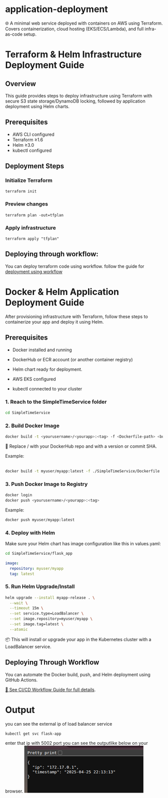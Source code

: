 # application-deployment
🌐 A minimal web service deployed with containers on AWS using Terraform. Covers containerization, cloud hosting (EKS/ECS/Lambda), and full infra-as-code setup.

# Terraform & Helm Infrastructure Deployment Guide

## Overview
This guide provides steps to deploy infrastructure using Terraform with secure S3 state storage/DynamoDB locking, followed by application deployment using Helm charts.

## Prerequisites
- AWS CLI configured
- Terraform ≥1.6
- Helm ≥3.0
- kubectl configured

## Deployment Steps

### Initialize Terraform
```hcl
terraform init
```

### Preview changes
```hcl
terraform plan -out=tfplan
```

### Apply infrastructure
```hcl
terraform apply "tfplan"
```
## Deploying through workflow:
You can deploy terraform code using workflow.
follow the guide for [deployment using workflow](.github/workflows/Terraform_README.md)

# Docker & Helm Application Deployment Guide
After provisioning infrastructure with Terraform, follow these steps to containerize your app and deploy it using Helm.

## Prerequisites
- Docker installed and running

- DockerHub or ECR account (or another container registry)

- Helm chart ready for deployment.

- AWS EKS configured 

- kubectl connected to your cluster
### 1. Reach to the SimpleTimeService folder
```bash
cd SimpleTimeService
```

### 2. Build Docker Image
```bash
docker build -t <yourusername>/<yourapp>:<tag> -f <Dockerfile-path> <build-context>
```
🔁 Replace <yourusername>/<yourapp> with your DockerHub repo and <tag> with a version or commit SHA.

Example:
``` bash

docker build -t myuser/myapp:latest -f ./SimpleTimeService/Dockerfile ./docker/app
```

### 3. Push Docker Image to Registry
``` bash
docker login
docker push <yourusername>/<yourapp>:<tag>
```
Example:
```bash
docker push myuser/myapp:latest
```
### 4. Deploy with Helm
Make sure your Helm chart has image configuration like this in values.yaml:
```bash
cd SimpleTimeService/flask_app
```

``` yaml
image:
  repository: myuser/myapp
  tag: latest
```
### 5. Run Helm Upgrade/Install
``` bash
helm upgrade --install myapp-release . \
  --wait \
  --timeout 15m \
  --set service.type=LoadBalancer \
  --set image.repository=myuser/myapp \
  --set image.tag=latest \
  --atomic
  ```
📦 This will install or upgrade your app in the Kubernetes cluster with a LoadBalancer service.

## Deploying Through Workflow
You can automate the Docker build, push, and Helm deployment using GitHub Actions.

[📄 See CI/CD Workflow Guide for full details](.github/workflows/deploy_README.md).

# Output
you can see the external ip of load balancer service 
```bash
kubectl get svc flask-app 
```
enter that ip with 5002 port you can see the outputlike below on your browser.
![Output image](image/output.png)